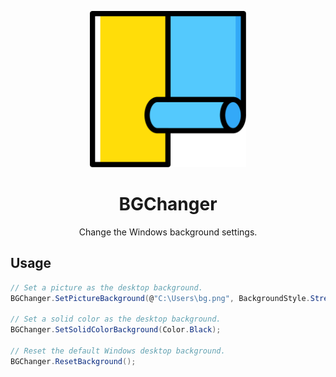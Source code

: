 <p align="center">
  <a href="https://github.com/lanzorg/bgchanger">
    <img height="250" src="./logo.svg" alt="logo">
  </a>
</p>

<h1 align="center">BGChanger</h1>

<p align="center">Change the Windows background settings.</p>

## Usage

```cs
// Set a picture as the desktop background.
BGChanger.SetPictureBackground(@"C:\Users\bg.png", BackgroundStyle.Stretch);

// Set a solid color as the desktop background.
BGChanger.SetSolidColorBackground(Color.Black);

// Reset the default Windows desktop background.
BGChanger.ResetBackground();
```